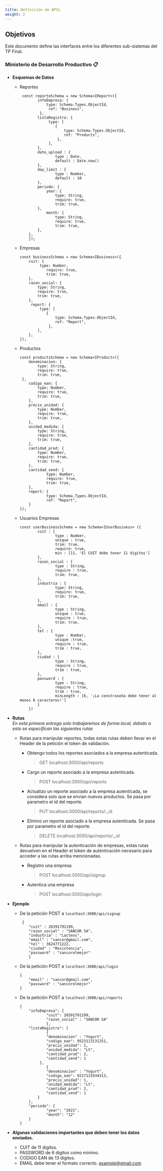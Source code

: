 ```yaml
---
title: Definición de APIs
weight: 2
---
```


## Objetivos

Este documento define las interfaces entre los diferentes sub-sistemas del TP Final.


<!DOCTYPE html>
<html>

<head>
  <meta charset="utf-8">
  <meta name="viewport" content="width=device-width, initial-scale=1.0">
  <title>apis.md</title>
  <link rel="stylesheet" href="https://stackedit.io/style.css" />
</head>

<body class="stackedit">
  <div class="stackedit__html"><h3 id="ministerio-de-desarrollo-productivo-📋">Ministerio de Desarrollo Productivo 📋</h3>
<ul>
<li><strong>Esquemas de Datos</strong>
<ul>
<li>
<p>Reportes</p>
<pre class=" language-typescript"><code class="prism  language-typescript">	<span class="token keyword">const</span> reporteSchema <span class="token operator">=</span> <span class="token keyword">new</span> <span class="token class-name">Schema</span><span class="token operator">&lt;</span>IReport<span class="token operator">&gt;</span><span class="token punctuation">(</span><span class="token punctuation">{</span>
		infoEmpresa<span class="token punctuation">:</span> <span class="token punctuation">{</span>
			<span class="token keyword">type</span><span class="token punctuation">:</span> Schema<span class="token punctuation">.</span>Types<span class="token punctuation">.</span>ObjectId<span class="token punctuation">,</span>
			 ref<span class="token punctuation">:</span> <span class="token string">"Business"</span><span class="token punctuation">,</span>
		 <span class="token punctuation">}</span><span class="token punctuation">,</span>
		listaRegistro<span class="token punctuation">:</span> <span class="token punctuation">{</span>
			 <span class="token keyword">type</span><span class="token punctuation">:</span> <span class="token punctuation">[</span>
				<span class="token punctuation">{</span>
					<span class="token keyword">type</span><span class="token punctuation">:</span> Schema<span class="token punctuation">.</span>Types<span class="token punctuation">.</span>ObjectId<span class="token punctuation">,</span>
					ref<span class="token punctuation">:</span> <span class="token string">"Products"</span><span class="token punctuation">,</span>
				 <span class="token punctuation">}</span><span class="token punctuation">,</span>
			 <span class="token punctuation">]</span><span class="token punctuation">,</span>
		<span class="token punctuation">}</span><span class="token punctuation">,</span>
		date_upload <span class="token punctuation">:</span> <span class="token punctuation">{</span>
  				<span class="token keyword">type</span> <span class="token punctuation">:</span> Date<span class="token punctuation">,</span>
  				<span class="token keyword">default</span> <span class="token punctuation">:</span> Date<span class="token punctuation">.</span><span class="token function">now</span><span class="token punctuation">(</span><span class="token punctuation">)</span>
		<span class="token punctuation">}</span><span class="token punctuation">,</span>
		day_limit <span class="token punctuation">:</span> <span class="token punctuation">{</span>
  				<span class="token keyword">type</span> <span class="token punctuation">:</span> Number<span class="token punctuation">,</span>
  				<span class="token keyword">default</span> <span class="token punctuation">:</span> <span class="token number">10</span>
		<span class="token punctuation">}</span><span class="token punctuation">,</span>
		periodo<span class="token punctuation">:</span> <span class="token punctuation">{</span>
			year<span class="token punctuation">:</span> <span class="token punctuation">{</span>
  				<span class="token keyword">type</span><span class="token punctuation">:</span> String<span class="token punctuation">,</span>
				<span class="token keyword">require</span><span class="token punctuation">:</span> <span class="token keyword">true</span><span class="token punctuation">,</span>
				trim<span class="token punctuation">:</span> <span class="token keyword">true</span><span class="token punctuation">,</span>
		<span class="token punctuation">}</span><span class="token punctuation">,</span>
			month<span class="token punctuation">:</span> <span class="token punctuation">{</span>
			    <span class="token keyword">type</span><span class="token punctuation">:</span> String<span class="token punctuation">,</span>
		    	<span class="token keyword">require</span><span class="token punctuation">:</span> <span class="token keyword">true</span><span class="token punctuation">,</span>
				trim<span class="token punctuation">:</span> <span class="token keyword">true</span><span class="token punctuation">,</span>
		<span class="token punctuation">}</span><span class="token punctuation">,</span>
	<span class="token punctuation">}</span><span class="token punctuation">,</span>
	<span class="token punctuation">}</span><span class="token punctuation">)</span><span class="token punctuation">;</span>
</code></pre>
</li>
<li>
<p>Empresas</p>
<pre class=" language-typescript"><code class="prism  language-typescript"><span class="token keyword">const</span> businessSchema <span class="token operator">=</span> <span class="token keyword">new</span> <span class="token class-name">Schema</span><span class="token operator">&lt;</span>IBusiness<span class="token operator">&gt;</span><span class="token punctuation">(</span><span class="token punctuation">{</span>
	cuit<span class="token punctuation">:</span> <span class="token punctuation">{</span>
		 <span class="token keyword">type</span><span class="token punctuation">:</span> Number<span class="token punctuation">,</span>
			<span class="token keyword">require</span><span class="token punctuation">:</span> <span class="token keyword">true</span><span class="token punctuation">,</span>
			trim<span class="token punctuation">:</span> <span class="token keyword">true</span><span class="token punctuation">,</span>
	<span class="token punctuation">}</span><span class="token punctuation">,</span>
	razon_social<span class="token punctuation">:</span> <span class="token punctuation">{</span>
		<span class="token keyword">type</span><span class="token punctuation">:</span> String<span class="token punctuation">,</span>
		<span class="token keyword">require</span><span class="token punctuation">:</span> <span class="token keyword">true</span><span class="token punctuation">,</span>
		trim<span class="token punctuation">:</span> <span class="token keyword">true</span><span class="token punctuation">,</span>
	<span class="token punctuation">}</span><span class="token punctuation">,</span>
	 report<span class="token punctuation">:</span> <span class="token punctuation">{</span>
		 <span class="token keyword">type</span><span class="token punctuation">:</span> <span class="token punctuation">[</span>
			<span class="token punctuation">{</span>
				<span class="token keyword">type</span><span class="token punctuation">:</span> Schema<span class="token punctuation">.</span>Types<span class="token punctuation">.</span>ObjectId<span class="token punctuation">,</span>
				ref<span class="token punctuation">:</span> <span class="token string">"Report"</span><span class="token punctuation">,</span>
			 <span class="token punctuation">}</span><span class="token punctuation">,</span>
		<span class="token punctuation">]</span><span class="token punctuation">,</span>
	<span class="token punctuation">}</span><span class="token punctuation">,</span>
<span class="token punctuation">}</span><span class="token punctuation">)</span><span class="token punctuation">;</span>
</code></pre>
</li>
<li>
<p>Productos</p>
<pre class=" language-typescript"><code class="prism  language-typescript"><span class="token keyword">const</span> productsSchema <span class="token operator">=</span> <span class="token keyword">new</span> <span class="token class-name">Schema</span><span class="token operator">&lt;</span>IProduct<span class="token operator">&gt;</span><span class="token punctuation">(</span><span class="token punctuation">{</span>
	denominacion<span class="token punctuation">:</span> <span class="token punctuation">{</span>
		<span class="token keyword">type</span><span class="token punctuation">:</span> String<span class="token punctuation">,</span>
		<span class="token keyword">require</span><span class="token punctuation">:</span> <span class="token keyword">true</span><span class="token punctuation">,</span>
		trim<span class="token punctuation">:</span> <span class="token keyword">true</span><span class="token punctuation">,</span>
 <span class="token punctuation">}</span><span class="token punctuation">,</span>
	codigo_ean<span class="token punctuation">:</span> <span class="token punctuation">{</span>
		<span class="token keyword">type</span><span class="token punctuation">:</span> Number<span class="token punctuation">,</span>
		<span class="token keyword">require</span><span class="token punctuation">:</span> <span class="token keyword">true</span><span class="token punctuation">,</span>
		trim<span class="token punctuation">:</span> <span class="token keyword">true</span><span class="token punctuation">,</span>
	<span class="token punctuation">}</span><span class="token punctuation">,</span>
	precio_unidad<span class="token punctuation">:</span> <span class="token punctuation">{</span>
		<span class="token keyword">type</span><span class="token punctuation">:</span> Number<span class="token punctuation">,</span>
		<span class="token keyword">require</span><span class="token punctuation">:</span> <span class="token keyword">true</span><span class="token punctuation">,</span>
		trim<span class="token punctuation">:</span> <span class="token keyword">true</span><span class="token punctuation">,</span>
	<span class="token punctuation">}</span><span class="token punctuation">,</span>
	unidad_medida<span class="token punctuation">:</span> <span class="token punctuation">{</span>
		<span class="token keyword">type</span><span class="token punctuation">:</span> String<span class="token punctuation">,</span>
		<span class="token keyword">require</span><span class="token punctuation">:</span> <span class="token keyword">true</span><span class="token punctuation">,</span>
		trim<span class="token punctuation">:</span> <span class="token keyword">true</span><span class="token punctuation">,</span>
	<span class="token punctuation">}</span><span class="token punctuation">,</span>
	cantidad_prod<span class="token punctuation">:</span> <span class="token punctuation">{</span>
		<span class="token keyword">type</span><span class="token punctuation">:</span> Number<span class="token punctuation">,</span>
		<span class="token keyword">require</span><span class="token punctuation">:</span> <span class="token keyword">true</span><span class="token punctuation">,</span>
		trim<span class="token punctuation">:</span> <span class="token keyword">true</span><span class="token punctuation">,</span>
	<span class="token punctuation">}</span><span class="token punctuation">,</span>
	cantidad_vend<span class="token punctuation">:</span> <span class="token punctuation">{</span>
			<span class="token keyword">type</span><span class="token punctuation">:</span> Number<span class="token punctuation">,</span>
			<span class="token keyword">require</span><span class="token punctuation">:</span> <span class="token keyword">true</span><span class="token punctuation">,</span>
			trim<span class="token punctuation">:</span> <span class="token keyword">true</span><span class="token punctuation">,</span>
	<span class="token punctuation">}</span><span class="token punctuation">,</span>
	report<span class="token punctuation">:</span> <span class="token punctuation">{</span>
			<span class="token keyword">type</span><span class="token punctuation">:</span> Schema<span class="token punctuation">.</span>Types<span class="token punctuation">.</span>ObjectId<span class="token punctuation">,</span>
			ref<span class="token punctuation">:</span> <span class="token string">"Report"</span><span class="token punctuation">,</span>
	<span class="token punctuation">}</span>
<span class="token punctuation">}</span><span class="token punctuation">)</span><span class="token punctuation">;</span>
</code></pre>
</li>
<li>
<p>Usuarios Empresas</p>
<pre class=" language-typescript"><code class="prism  language-typescript"><span class="token keyword">const</span> userBusinessSchema <span class="token operator">=</span> <span class="token keyword">new</span> <span class="token class-name">Schema</span><span class="token operator">&lt;</span>IUserBusiness<span class="token operator">&gt;</span> <span class="token punctuation">(</span><span class="token punctuation">{</span>
		cuit <span class="token punctuation">:</span> <span class="token punctuation">{</span>
				<span class="token keyword">type</span> <span class="token punctuation">:</span> Number<span class="token punctuation">,</span>
				unique <span class="token punctuation">:</span> <span class="token keyword">true</span><span class="token punctuation">,</span>
				trim<span class="token punctuation">:</span> <span class="token keyword">true</span><span class="token punctuation">,</span>
				<span class="token keyword">require</span><span class="token punctuation">:</span> <span class="token keyword">true</span><span class="token punctuation">,</span>
				min <span class="token punctuation">:</span> <span class="token punctuation">[</span><span class="token number">11</span><span class="token punctuation">,</span> <span class="token string">'El CUIT debe tener 11 digitos'</span><span class="token punctuation">]</span>
		<span class="token punctuation">}</span><span class="token punctuation">,</span>
		razon_social <span class="token punctuation">:</span> <span class="token punctuation">{</span>
				<span class="token keyword">type</span> <span class="token punctuation">:</span> String<span class="token punctuation">,</span>
				<span class="token keyword">require</span> <span class="token punctuation">:</span> <span class="token keyword">true</span><span class="token punctuation">,</span>
				trim<span class="token punctuation">:</span> <span class="token keyword">true</span><span class="token punctuation">,</span>
		<span class="token punctuation">}</span><span class="token punctuation">,</span>
		industria <span class="token punctuation">:</span> <span class="token punctuation">{</span>
				<span class="token keyword">type</span><span class="token punctuation">:</span> String<span class="token punctuation">,</span>
				<span class="token keyword">require</span><span class="token punctuation">:</span> <span class="token keyword">true</span><span class="token punctuation">,</span>
				trim<span class="token punctuation">:</span> <span class="token keyword">true</span><span class="token punctuation">,</span>
		<span class="token punctuation">}</span><span class="token punctuation">,</span>
		email <span class="token punctuation">:</span> <span class="token punctuation">{</span>
				<span class="token keyword">type</span> <span class="token punctuation">:</span> String<span class="token punctuation">,</span>
				unique <span class="token punctuation">:</span> <span class="token keyword">true</span><span class="token punctuation">,</span>
				<span class="token keyword">require</span> <span class="token punctuation">:</span> <span class="token keyword">true</span><span class="token punctuation">,</span>
				trim<span class="token punctuation">:</span> <span class="token keyword">true</span><span class="token punctuation">,</span>
		<span class="token punctuation">}</span><span class="token punctuation">,</span>
		tel <span class="token punctuation">:</span> <span class="token punctuation">{</span>
				<span class="token keyword">type</span> <span class="token punctuation">:</span> Number<span class="token punctuation">,</span>
				unique <span class="token punctuation">:</span><span class="token keyword">true</span><span class="token punctuation">,</span>
				<span class="token keyword">require</span> <span class="token punctuation">:</span> <span class="token keyword">true</span><span class="token punctuation">,</span>
				trim <span class="token punctuation">:</span> <span class="token keyword">true</span><span class="token punctuation">,</span>
		<span class="token punctuation">}</span><span class="token punctuation">,</span>
		ciudad <span class="token punctuation">:</span> <span class="token punctuation">{</span>
				<span class="token keyword">type</span> <span class="token punctuation">:</span> String<span class="token punctuation">,</span>
				<span class="token keyword">require</span> <span class="token punctuation">:</span> <span class="token keyword">true</span><span class="token punctuation">,</span>
				trim <span class="token punctuation">:</span> <span class="token keyword">true</span><span class="token punctuation">,</span>
		<span class="token punctuation">}</span><span class="token punctuation">,</span>
		password <span class="token punctuation">:</span> <span class="token punctuation">{</span>
				<span class="token keyword">type</span> <span class="token punctuation">:</span> String<span class="token punctuation">,</span>
				<span class="token keyword">require</span> <span class="token punctuation">:</span> <span class="token keyword">true</span><span class="token punctuation">,</span>
				trim <span class="token punctuation">:</span> <span class="token keyword">true</span><span class="token punctuation">,</span>
				minLength <span class="token punctuation">:</span> <span class="token punctuation">[</span><span class="token number">6</span><span class="token punctuation">,</span> <span class="token string">'¡La constraseña debe tener al menos 6 caracteres!'</span><span class="token punctuation">]</span>
		<span class="token punctuation">}</span>
	<span class="token punctuation">}</span><span class="token punctuation">)</span>
</code></pre>
</li>
</ul>
</li>
</ul>
<ul>
<li>
<p><strong>Rutas</strong><br>
<em>En esta primera entrega solo trabajaremos de forma local, debido a esto se especifican las siguientes rutas</em></p>
<ul>
<li>
<p>Rutas para manipular reportes, todas estas rutas deben llevar en el Header de la petición el token de validación.</p>
<ul>
<li>
<p>Obtengo todos los reportes asociados a la empresa autenticada.</p>
<blockquote>
<p>GET localhost:3000/api/reports</p>
</blockquote>
</li>
<li>
<p>Cargo un reporte asociado a la empresa autenticada.</p>
<blockquote>
<p>POST localhost:3000/api/reports</p>
</blockquote>
</li>
<li>
<p>Actualizo un reporte asociado a la empresa autenticada, se considera solo que se envian nuevos productos. Se pasa por parametro el id del reporte.</p>
<blockquote>
<p>PUT localhost:3000/api/reports/:_id</p>
</blockquote>
</li>
<li>
<p>Elimino un reporte asociado a la empresa autenticada. Se pasa por parametro el id del reporte.</p>
<blockquote>
<p>DELETE localhost:3000/api/reports/:_id</p>
</blockquote>
</li>
</ul>
</li>
<li>
<p>Rutas para manipular la autenticación de empresas, estas rutas devuelven en el Header el token de autenticación necesario para acceder a las rutas arriba mencionadas.</p>
<ul>
<li>
<p>Registro una empresa</p>
<blockquote>
<p>POST localhost:3000/api/signup</p>
</blockquote>
</li>
<li>
<p>Autentica una empresa</p>
<blockquote>
<p>POST localhost:3000/api/login</p>
</blockquote>
</li>
</ul>
</li>
</ul>
</li>
<li>
<p><strong>Ejemplo</strong></p>
<ul>
<li>
<p>De la petición POST a <code>localhost:3000/api/signup</code></p>
<pre class=" language-json"><code class="prism  language-json">	<span class="token punctuation">{</span>
	<span class="token string">"cuit"</span> <span class="token punctuation">:</span> <span class="token number">20391791199</span><span class="token punctuation">,</span>
	<span class="token string">"razon_social"</span> <span class="token punctuation">:</span> <span class="token string">"SANCOR SA"</span><span class="token punctuation">,</span>
	<span class="token string">"industria"</span> <span class="token punctuation">:</span> <span class="token string">"Lacteos"</span><span class="token punctuation">,</span>
	<span class="token string">"email"</span> <span class="token punctuation">:</span> <span class="token string">"sancor@gmail.com"</span><span class="token punctuation">,</span> 
	<span class="token string">"tel"</span> <span class="token punctuation">:</span> <span class="token number">3624771222</span><span class="token punctuation">,</span>
	<span class="token string">"ciudad"</span> <span class="token punctuation">:</span> <span class="token string">"Resistencia"</span><span class="token punctuation">,</span>
	<span class="token string">"password"</span> <span class="token punctuation">:</span> <span class="token string">"sancorelmejor"</span>
	<span class="token punctuation">}</span>
</code></pre>
</li>
<li>
<p>De la petición POST a <code>localhost:3000/api/login</code></p>
<pre class=" language-json"><code class="prism  language-json"><span class="token punctuation">{</span>
	<span class="token string">"email"</span> <span class="token punctuation">:</span> <span class="token string">"sancor@gmail.com"</span><span class="token punctuation">,</span>
	<span class="token string">"password"</span> <span class="token punctuation">:</span> <span class="token string">"sancorelmejor"</span>
<span class="token punctuation">}</span>
</code></pre>
</li>
<li>
<p>De la petición POST a <code>localhost:3000/api/reports</code></p>
<pre class=" language-json"><code class="prism  language-json"><span class="token punctuation">{</span>
	<span class="token string">"infoEmpresa"</span><span class="token punctuation">:</span> <span class="token punctuation">{</span>
			<span class="token string">"cuit"</span><span class="token punctuation">:</span> <span class="token number">20391791199</span><span class="token punctuation">,</span>
			<span class="token string">"razon_social"</span> <span class="token punctuation">:</span> <span class="token string">"SANCOR SA"</span>
			<span class="token punctuation">}</span><span class="token punctuation">,</span>
	<span class="token string">"listaRegistro"</span><span class="token punctuation">:</span> <span class="token punctuation">[</span>
			<span class="token punctuation">{</span>
			<span class="token string">"denominacion"</span> <span class="token punctuation">:</span> <span class="token string">"Yogurt"</span><span class="token punctuation">,</span>
			<span class="token string">"codigo_ean"</span><span class="token punctuation">:</span> <span class="token number">9523113131251</span><span class="token punctuation">,</span>
			<span class="token string">"precio_unidad"</span><span class="token punctuation">:</span> <span class="token number">1</span><span class="token punctuation">,</span>
			<span class="token string">"unidad_medida"</span><span class="token punctuation">:</span> <span class="token string">"Lt"</span><span class="token punctuation">,</span>
			<span class="token string">"cantidad_prod"</span><span class="token punctuation">:</span> <span class="token number">2</span><span class="token punctuation">,</span>
			<span class="token string">"cantidad_vend"</span><span class="token punctuation">:</span> <span class="token number">1</span>
		 <span class="token punctuation">}</span><span class="token punctuation">,</span> 
			<span class="token punctuation">{</span>
			<span class="token string">"denominacion"</span> <span class="token punctuation">:</span> <span class="token string">"Yogurt"</span><span class="token punctuation">,</span>
			<span class="token string">"codigo_ean"</span><span class="token punctuation">:</span> <span class="token number">9217131934313</span><span class="token punctuation">,</span>
			<span class="token string">"precio_unidad"</span><span class="token punctuation">:</span> <span class="token number">1</span><span class="token punctuation">,</span>
			<span class="token string">"unidad_medida"</span><span class="token punctuation">:</span> <span class="token string">"Lt"</span><span class="token punctuation">,</span>
			<span class="token string">"cantidad_prod"</span><span class="token punctuation">:</span> <span class="token number">2</span><span class="token punctuation">,</span>
			<span class="token string">"cantidad_vend"</span><span class="token punctuation">:</span> <span class="token number">1</span>
		<span class="token punctuation">}</span>
	<span class="token punctuation">]</span><span class="token punctuation">,</span>
	<span class="token string">"periodo"</span><span class="token punctuation">:</span> <span class="token punctuation">{</span>
			<span class="token string">"year"</span><span class="token punctuation">:</span> <span class="token string">"2021"</span><span class="token punctuation">,</span>
			<span class="token string">"month"</span><span class="token punctuation">:</span> <span class="token string">"12"</span>
	<span class="token punctuation">}</span>
<span class="token punctuation">}</span>
</code></pre>
</li>
</ul>
</li>
<li>
<p><strong>Algunas validaciones importantes que deben tener los datos enviados.</strong></p>
<ul>
<li>CUIT de 11 digitos.</li>
<li>PASSWORD de 6 digitos como minimo.</li>
<li>CODIGO EAN de 13 digitos.</li>
<li>EMAIL debe tener el formato correcto. <a href="mailto:example@gmail.com">example@gmail.com</a></li>
</ul>
</li>
</ul>
</div>
</body>

</html>
